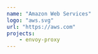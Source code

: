 ```yaml
---
name: "Amazon Web Services"
logo: "aws.svg"
url: "https://aws.com"
projects:
    - envoy-proxy
---
```

